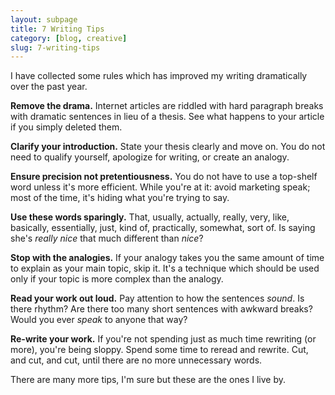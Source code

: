 ```yaml
---
layout: subpage
title: 7 Writing Tips
category: [blog, creative]
slug: 7-writing-tips
---
```

I have collected some rules which has improved my writing dramatically over the past year.

**Remove the drama.** Internet articles are riddled with hard paragraph breaks with dramatic sentences in lieu of a thesis. See what happens to your article if you simply deleted them.

**Clarify your introduction.** State your thesis clearly and move on. You do not need to qualify yourself, apologize for writing, or create an analogy.

**Ensure precision not pretentiousness.** You do not have to use a top-shelf word unless it's more efficient. While you're at it: avoid marketing speak; most of the time, it's hiding what you're trying to say.

**Use these words sparingly.** That, usually, actually, really, very, like, basically, essentially, just, kind of, practically, somewhat, sort of. Is saying she's *really nice* that much different than *nice*?

**Stop with the analogies.** If your analogy takes you the same amount of time to explain as your main topic, skip it. It's a technique which should be used only if your topic is more complex than the analogy.

**Read your work out loud.** Pay attention to how the sentences _sound_. Is there rhythm? Are there too many short sentences with awkward breaks? Would you ever _speak_ to anyone that way?

**Re-write your work.** If you're not spending just as much time rewriting (or more), you're being sloppy. Spend some time to reread and rewrite. Cut, and cut, and cut, until there are no more unnecessary words.

There are many more tips, I'm sure but these are the ones I live by.